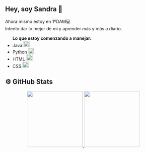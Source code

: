 ## Hey, soy Sandra 👋
 Ahora mismo estoy en 1ºDAM💻 <br>
 Intento dar lo mejor de mi y aprender más y más a diario.
  <ul>
  <b>Lo que estoy comenzando a manejar:</b>
    <li>Java <img src="https://cdn-icons-png.flaticon.com/512/226/226777.png" height="20px"></li>
    <li>Python <img src="https://www.python.org/static/favicon.ico" height="18px"></li>
    <li>HTML <img src="https://static-00.iconduck.com/assets.00/html-5-icon-726x1024-evem6gg5.png" height="20px"></li>
    <li>CSS <img src="https://upload.wikimedia.org/wikipedia/commons/thumb/d/d5/CSS3_logo_and_wordmark.svg/1200px-CSS3_logo_and_wordmark.svg.png" height="20px"></li>
  </ul>

## ⚙️ GitHub Stats
<p align="center">
<a href="https://github.com/sandradecruz">
  <img height="180em" src="https://github-readme-stats-eight-theta.vercel.app/api?username=sandradecruz&show_icons=true&theme=tokyonight&include_all_commits=true&count_private=true"/>
  <img height="180em" src="https://github-readme-stats.vercel.app/api/top-langs/?username=sandradecruz&layout=compact&theme=tokyonight"/>
</a>
</p>
